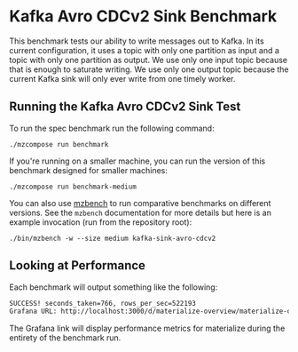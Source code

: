 # Kafka Avro CDCv2 Sink Benchmark

This benchmark tests our ability to write messages out to Kafka. In its
current configuration, it uses a topic with only one partition as input and a
topic with only one partition as output. We use only one input topic because
that is enough to saturate writing. We use only one output topic because the
current Kafka sink will only ever write from one timely worker.

## Running the Kafka Avro CDCv2 Sink Test

To run the spec benchmark run the following command:

    ./mzcompose run benchmark

If you're running on a smaller machine, you can run the version of this
benchmark designed for smaller machines:

    ./mzcompose run benchmark-medium

You can also use [mzbench](../../../doc/developer/mzbench.md) to run comparative benchmarks on
different versions. See the `mzbench` documentation for more details but here is an example
invocation (run from the repository root):

    ./bin/mzbench -w --size medium kafka-sink-avro-cdcv2

## Looking at Performance

Each benchmark will output something like the following:

```sh
SUCCESS! seconds_taken=766, rows_per_sec=522193
Grafana URL: http://localhost:3000/d/materialize-overview/materialize-overview?from=1612572459000&to=1612573285000&tz=UTC
```

The Grafana link will display performance metrics for materialize during the
entirety of the benchmark run.
